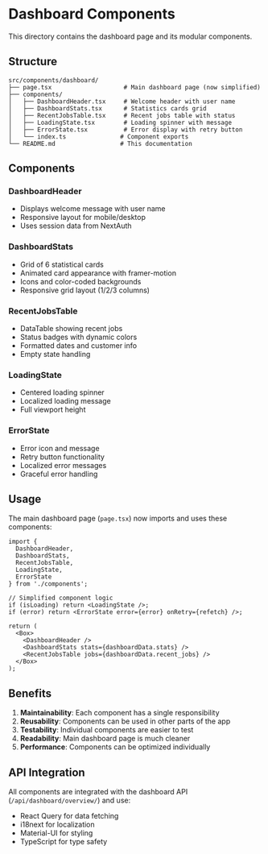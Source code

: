 # Dashboard Components

This directory contains the dashboard page and its modular components.

## Structure

```
src/components/dashboard/
├── page.tsx                    # Main dashboard page (now simplified)
├── components/
│   ├── DashboardHeader.tsx     # Welcome header with user name
│   ├── DashboardStats.tsx      # Statistics cards grid
│   ├── RecentJobsTable.tsx     # Recent jobs table with status
│   ├── LoadingState.tsx        # Loading spinner with message
│   ├── ErrorState.tsx          # Error display with retry button
│   └── index.ts               # Component exports
└── README.md                  # This documentation
```

## Components

### DashboardHeader
- Displays welcome message with user name
- Responsive layout for mobile/desktop
- Uses session data from NextAuth

### DashboardStats
- Grid of 6 statistical cards
- Animated card appearance with framer-motion
- Icons and color-coded backgrounds
- Responsive grid layout (1/2/3 columns)

### RecentJobsTable
- DataTable showing recent jobs
- Status badges with dynamic colors
- Formatted dates and customer info
- Empty state handling

### LoadingState
- Centered loading spinner
- Localized loading message
- Full viewport height

### ErrorState
- Error icon and message
- Retry button functionality
- Localized error messages
- Graceful error handling

## Usage

The main dashboard page (`page.tsx`) now imports and uses these components:

```tsx
import { 
  DashboardHeader, 
  DashboardStats, 
  RecentJobsTable, 
  LoadingState, 
  ErrorState 
} from './components';

// Simplified component logic
if (isLoading) return <LoadingState />;
if (error) return <ErrorState error={error} onRetry={refetch} />;

return (
  <Box>
    <DashboardHeader />
    <DashboardStats stats={dashboardData.stats} />
    <RecentJobsTable jobs={dashboardData.recent_jobs} />
  </Box>
);
```

## Benefits

1. **Maintainability**: Each component has a single responsibility
2. **Reusability**: Components can be used in other parts of the app
3. **Testability**: Individual components are easier to test
4. **Readability**: Main dashboard page is much cleaner
5. **Performance**: Components can be optimized individually

## API Integration

All components are integrated with the dashboard API (`/api/dashboard/overview/`) and use:
- React Query for data fetching
- i18next for localization
- Material-UI for styling
- TypeScript for type safety

